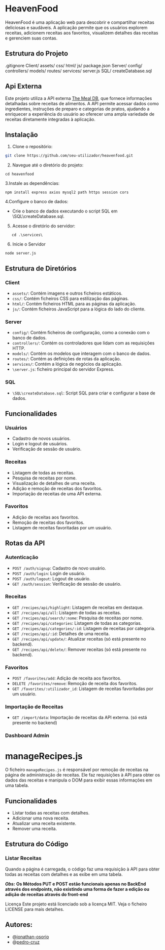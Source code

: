 # HeavenFood

HeavenFood é uma aplicação web para descobrir e compartilhar receitas deliciosas e saudáveis. A aplicação permite que os usuários explorem receitas, adicionem receitas aos favoritos, visualizem detalhes das receitas e gerenciem suas contas.

## Estrutura do Projeto
.gitignore
Client/
    assets/
    css/
    html/
    js/
package.json
Server/
    config/
    controllers/
    models/
    routes/
    services/
    server.js
SQL/
    createDatabase.sql
## Api Externa

Este projeto utiliza a API externa [The Meal DB](https://www.themealdb.com/api.php), que fornece informações detalhadas sobre receitas de alimentos. A API permite acessar dados como ingredientes, instruções de preparo e categorias de pratos, ajudando a enriquecer a experiência do usuário ao oferecer uma ampla variedade de receitas diretamente integradas à aplicação.
    
## Instalação

1. Clone o repositório:

```sh
git clone https://github.com/seu-utilizador/heavenfood.git

```
2. Navegue até o diretório do projeto:
 ```  
cd heavenfood
```

3.Instale as dependências:
 ```  
npm install express axios mysql2 path https session cors
```

4.Configure o banco de dados:
* Crie o banco de dados executando o script SQL em \SQL\createDatabase.sql.

5. Acesse o diretório do servidor:
```
   cd .\services\
```
6. Inicie o Servidor
 ```  
node server.js
```
## Estrutura de Diretórios
### Client
* `assets/`: Contém imagens e outros ficheiros estáticos.
* `css/`: Contém ficheiros CSS para estilização das páginas.
* `html/`: Contém ficheiros HTML para as páginas da aplicação.
* `js/`: Contém ficheiros JavaScript para a lógica do lado do cliente.

### Server

* `config/`: Contém ficheiros de configuração, como a conexão com o banco de dados.
* `controllers/`: Contém os controladores que lidam com as requisições HTTP.
* `models/`: Contém os modelos que interagem com o banco de dados.
* `routes/`: Contém as definições de rotas da aplicação.
* `services/`: Contém a lógica de negócios da aplicação.
* `\server.js`: ficheiro principal do servidor Express.

### SQL
* `\SQL\createDatabase.sql`: Script SQL para criar e configurar a base de dados.

## Funcionalidades
### Usuários
* Cadastro de novos usuários.
* Login e logout de usuários.
* Verificação de sessão de usuário.
### Receitas
* Listagem de todas as receitas.
* Pesquisa de receitas por nome.
* Visualização de detalhes de uma receita.
* Adição e remoção de receitas dos favoritos.
* Importação de receitas de uma API externa.
### Favoritos
* Adição de receitas aos favoritos.
* Remoção de receitas dos favoritos.
* Listagem de receitas favoritadas por um usuário.
  
## Rotas da API

### Autenticação
* `POST /auth/signup`: Cadastro de novo usuário.
* `POST /auth/login`: Login de usuário.
* `POST /auth/logout`: Logout de usuário.
* `GET /auth/session`: Verificação de sessão de usuário.

### Receitas
* `GET /recipes/api/highlight`: Listagem de receitas em destaque.
* `GET /recipes/api/all`: Listagem de todas as receitas.
* `GET /recipes/api/search/:nome`: Pesquisa de receitas por nome.
* `GET /recipes/api/categories`: Listagem de todas as categorias.
* `GET /recipes/api/categories/:id`: Listagem de receitas por categoria.
* `GET /recipes/api/:id`: Detalhes de uma receita.
* `GET /recipes/api/update/`: Atualizar receitas (só está presente no backend).
* `GET /recipes/api/delete/`: Remover receitas (só está presente no backend).

### Favoritos
* `POST /favorites/add`: Adição de receita aos favoritos.
* `DELETE /favorites/remove`: Remoção de receita dos favoritos.
* `GET /favorites/:utilizador_id`: Listagem de receitas favoritadas por um usuário.

### Importação de Receitas
* `GET /import/data`: Importação de receitas da API externa. (só está presente no backend)

### Dashboard Admin
# manageRecipes.js

O ficheiro `manageRecipes.js` é responsável por remoção de receitas na página de administração de receitas. Ele faz requisições à API para obter os dados das receitas e manipula o DOM para exibir essas informações em uma tabela.

## Funcionalidades

- Listar todas as receitas com detalhes.
- Adicionar uma nova receita.
- Atualizar uma receita existente.
- Remover uma receita.

## Estrutura do Código

### Listar Receitas

Quando a página é carregada, o código faz uma requisição à API para obter todas as receitas com detalhes e as exibe em uma tabela.

**_Obs:_**
**Os Métodos PUT e POST estão funcionais apenas no BackEnd através dos endpoints, não existindo uma forma de fazer a edição ou adição de receitas através do front-end**

Licença
Este projeto está licenciado sob a licença MIT. Veja o ficheiro LICENSE para mais detalhes.


## Autores:
* @[jonathan-osorio](https://github.com/jonathan-osorio) 
* @[pedro-cruz](https>//github.com/pmzpro)

